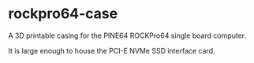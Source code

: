# rockpro64-case

A 3D printable casing for the PINE64 ROCKPro64 single board computer.

It is large enough to house the PCI-E NVMe SSD interface card.
